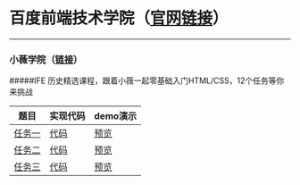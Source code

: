 # 百度前端技术学院（[官网链接](http://ife.baidu.com/)）


----------


### 小薇学院（[链接](http://ife.baidu.com/college/detail/id/9)）
#####IFE 历史精选课程，跟着小薇一起零基础入门HTML/CSS，12个任务等你来挑战

题目 | 实现代码 | demo演示
----|------|----
[任务一](http://ife.baidu.com/course/detail/id/90) | [代码](https://github.com/slqcode/Baidu_IFE_2017/blob/master/xiaowei/Task01/Task01.html)  | [预览](https://slqcode.github.io/Baidu_IFE_2017/xiaowei/Task01/Task01.html)
[任务二](http://ife.baidu.com/course/detail/id/92) | [代码](https://github.com/slqcode/Baidu_IFE_2017/blob/master/xiaowei/Task02/Task02.html)  | [预览](https://slqcode.github.io/Baidu_IFE_2017/xiaowei/Task02/Task02.html)
[任务三](http://ife.baidu.com/course/detail/id/94) | [代码](https://github.com/slqcode/Baidu_IFE_2017/blob/master/xiaowei/Task03/Task03.html)  | [预览](https://slqcode.github.io/Baidu_IFE_2017/xiaowei/Task03/Task03.html)
